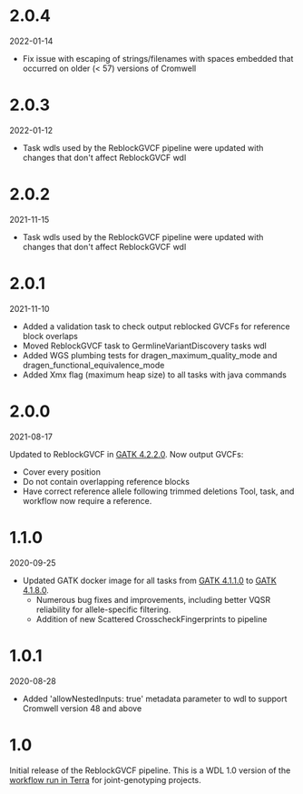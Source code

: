 # 2.0.4
2022-01-14

* Fix issue with escaping of strings/filenames with spaces embedded that occurred on older (< 57) versions of Cromwell

# 2.0.3
2022-01-12

* Task wdls used by the ReblockGVCF pipeline were updated with changes that don't affect ReblockGVCF wdl

# 2.0.2
2021-11-15

* Task wdls used by the ReblockGVCF pipeline were updated with changes that don't affect ReblockGVCF wdl

# 2.0.1
2021-11-10

* Added a validation task to check output reblocked GVCFs for reference block overlaps
* Moved ReblockGVCF task to GermlineVariantDiscovery tasks wdl
* Added WGS plumbing tests for dragen_maximum_quality_mode and dragen_functional_equivalence_mode
* Added Xmx flag (maximum heap size) to all tasks with java commands

# 2.0.0
2021-08-17

Updated to ReblockGVCF in [GATK 4.2.2.0](https://github.com/broadinstitute/gatk/releases/tag/4.2.2.0).  Now output GVCFs: 
  *  Cover every position
  *  Do not contain overlapping reference blocks
  *  Have correct reference allele following trimmed deletions
Tool, task, and workflow now require a reference.

# 1.1.0
2020-09-25

* Updated GATK docker image for all tasks from [GATK 4.1.1.0](https://github.com/broadinstitute/gatk/releases/tag/4.1.1.0) to [GATK 4.1.8.0](https://github.com/broadinstitute/gatk/releases/tag/4.1.8.0).
    * Numerous bug fixes and improvements, including better VQSR reliability for allele-specific filtering.
    * Addition of new Scattered CrosscheckFingerprints to pipeline

# 1.0.1
2020-08-28

* Added 'allowNestedInputs: true' metadata parameter to wdl to support Cromwell version 48 and above

# 1.0
Initial release of the ReblockGVCF pipeline. This is a WDL 1.0 version of the [workflow run in Terra](https://portal.firecloud.org/?return=terra#methods/methodsDev/ReblockGVCF-gatk4_exomes_goodCompression/4) for joint-genotyping projects. 